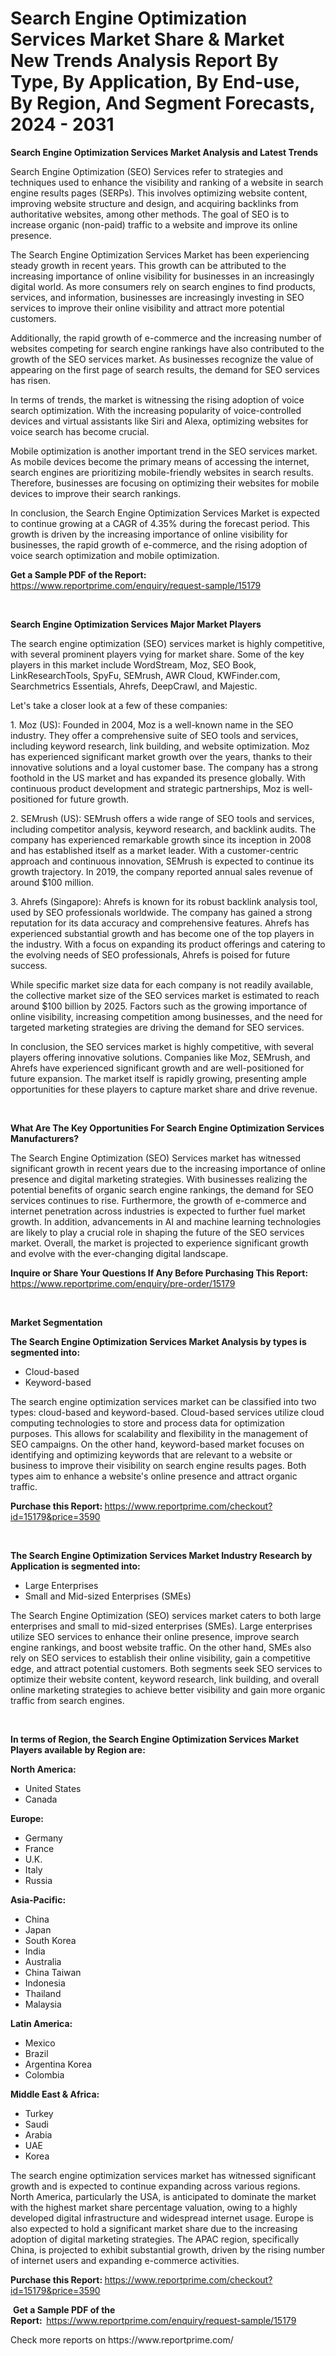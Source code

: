 <p><h1>Search Engine Optimization Services Market Share & Market New Trends Analysis Report By Type, By Application, By End-use, By Region, And Segment Forecasts, 2024 - 2031</h1></p><p><strong>Search Engine Optimization Services Market Analysis and Latest Trends</strong></p>
<p><p>Search Engine Optimization (SEO) Services refer to strategies and techniques used to enhance the visibility and ranking of a website in search engine results pages (SERPs). This involves optimizing website content, improving website structure and design, and acquiring backlinks from authoritative websites, among other methods. The goal of SEO is to increase organic (non-paid) traffic to a website and improve its online presence.</p><p>The Search Engine Optimization Services Market has been experiencing steady growth in recent years. This growth can be attributed to the increasing importance of online visibility for businesses in an increasingly digital world. As more consumers rely on search engines to find products, services, and information, businesses are increasingly investing in SEO services to improve their online visibility and attract more potential customers.</p><p>Additionally, the rapid growth of e-commerce and the increasing number of websites competing for search engine rankings have also contributed to the growth of the SEO services market. As businesses recognize the value of appearing on the first page of search results, the demand for SEO services has risen.</p><p>In terms of trends, the market is witnessing the rising adoption of voice search optimization. With the increasing popularity of voice-controlled devices and virtual assistants like Siri and Alexa, optimizing websites for voice search has become crucial.</p><p>Mobile optimization is another important trend in the SEO services market. As mobile devices become the primary means of accessing the internet, search engines are prioritizing mobile-friendly websites in search results. Therefore, businesses are focusing on optimizing their websites for mobile devices to improve their search rankings.</p><p>In conclusion, the Search Engine Optimization Services Market is expected to continue growing at a CAGR of 4.35% during the forecast period. This growth is driven by the increasing importance of online visibility for businesses, the rapid growth of e-commerce, and the rising adoption of voice search optimization and mobile optimization.</p></p>
<p><strong>Get a Sample PDF of the Report:&nbsp;</strong> <a href="https://www.reportprime.com/enquiry/request-sample/15179">https://www.reportprime.com/enquiry/request-sample/15179</a></p>
<p>&nbsp;</p>
<p><strong>Search Engine Optimization Services Major Market Players</strong></p>
<p><p>The search engine optimization (SEO) services market is highly competitive, with several prominent players vying for market share. Some of the key players in this market include WordStream, Moz, SEO Book, LinkResearchTools, SpyFu, SEMrush, AWR Cloud, KWFinder.com, Searchmetrics Essentials, Ahrefs, DeepCrawl, and Majestic.</p><p>Let's take a closer look at a few of these companies:</p><p>1. Moz (US): Founded in 2004, Moz is a well-known name in the SEO industry. They offer a comprehensive suite of SEO tools and services, including keyword research, link building, and website optimization. Moz has experienced significant market growth over the years, thanks to their innovative solutions and a loyal customer base. The company has a strong foothold in the US market and has expanded its presence globally. With continuous product development and strategic partnerships, Moz is well-positioned for future growth.</p><p>2. SEMrush (US): SEMrush offers a wide range of SEO tools and services, including competitor analysis, keyword research, and backlink audits. The company has experienced remarkable growth since its inception in 2008 and has established itself as a market leader. With a customer-centric approach and continuous innovation, SEMrush is expected to continue its growth trajectory. In 2019, the company reported annual sales revenue of around $100 million.</p><p>3. Ahrefs (Singapore): Ahrefs is known for its robust backlink analysis tool, used by SEO professionals worldwide. The company has gained a strong reputation for its data accuracy and comprehensive features. Ahrefs has experienced substantial growth and has become one of the top players in the industry. With a focus on expanding its product offerings and catering to the evolving needs of SEO professionals, Ahrefs is poised for future success.</p><p>While specific market size data for each company is not readily available, the collective market size of the SEO services market is estimated to reach around $100 billion by 2025. Factors such as the growing importance of online visibility, increasing competition among businesses, and the need for targeted marketing strategies are driving the demand for SEO services.</p><p>In conclusion, the SEO services market is highly competitive, with several players offering innovative solutions. Companies like Moz, SEMrush, and Ahrefs have experienced significant growth and are well-positioned for future expansion. The market itself is rapidly growing, presenting ample opportunities for these players to capture market share and drive revenue.</p></p>
<p>&nbsp;</p>
<p><strong>What Are The Key Opportunities For Search Engine Optimization Services Manufacturers?</strong></p>
<p><p>The Search Engine Optimization (SEO) Services market has witnessed significant growth in recent years due to the increasing importance of online presence and digital marketing strategies. With businesses realizing the potential benefits of organic search engine rankings, the demand for SEO services continues to rise. Furthermore, the growth of e-commerce and internet penetration across industries is expected to further fuel market growth. In addition, advancements in AI and machine learning technologies are likely to play a crucial role in shaping the future of the SEO services market. Overall, the market is projected to experience significant growth and evolve with the ever-changing digital landscape.</p></p>
<p><strong>Inquire or Share Your Questions If Any Before Purchasing This Report:</strong> <a href="https://www.reportprime.com/enquiry/pre-order/15179">https://www.reportprime.com/enquiry/pre-order/15179</a></p>
<p>&nbsp;</p>
<p><strong>Market Segmentation</strong></p>
<p><strong>The Search Engine Optimization Services Market Analysis by types is segmented into:</strong></p>
<p><ul><li>Cloud-based</li><li>Keyword-based</li></ul></p>
<p><p>The search engine optimization services market can be classified into two types: cloud-based and keyword-based. Cloud-based services utilize cloud computing technologies to store and process data for optimization purposes. This allows for scalability and flexibility in the management of SEO campaigns. On the other hand, keyword-based market focuses on identifying and optimizing keywords that are relevant to a website or business to improve their visibility on search engine results pages. Both types aim to enhance a website's online presence and attract organic traffic.</p></p>
<p><strong>Purchase this Report:&nbsp;</strong><a href="https://www.reportprime.com/checkout?id=15179&price=3590">https://www.reportprime.com/checkout?id=15179&price=3590</a></p>
<p>&nbsp;</p>
<p><strong>The Search Engine Optimization Services Market Industry Research by Application is segmented into:</strong></p>
<p><ul><li>Large Enterprises</li><li>Small and Mid-sized Enterprises (SMEs)</li></ul></p>
<p><p>The Search Engine Optimization (SEO) services market caters to both large enterprises and small to mid-sized enterprises (SMEs). Large enterprises utilize SEO services to enhance their online presence, improve search engine rankings, and boost website traffic. On the other hand, SMEs also rely on SEO services to establish their online visibility, gain a competitive edge, and attract potential customers. Both segments seek SEO services to optimize their website content, keyword research, link building, and overall online marketing strategies to achieve better visibility and gain more organic traffic from search engines.</p></p>
<p>&nbsp;</p>
<p><strong>In terms of Region, the Search Engine Optimization Services Market Players available by Region are:</strong></p>
<p>
    <p> <strong> North America: </strong>
        <ul>
            <li>United States</li>
            <li>Canada</li>
        </ul>
        </p> 
    <p> <strong> Europe: </strong>
        <ul>
            <li>Germany</li>
            <li>France</li>
            <li>U.K.</li>
            <li>Italy</li>
            <li>Russia</li>
        </ul>
        </p> 
    <p> <strong> Asia-Pacific: </strong>
        <ul>
            <li>China</li>
            <li>Japan</li>
            <li>South Korea</li>
            <li>India</li>
            <li>Australia</li>
            <li>China Taiwan</li>
            <li>Indonesia</li>
            <li>Thailand</li>
            <li>Malaysia</li>
        </ul>
        </p> 
    <p> <strong> Latin America: </strong>
        <ul>
            <li>Mexico</li>
            <li>Brazil</li>
            <li>Argentina Korea</li>
            <li>Colombia</li>
        </ul>
        </p> 
    <p> <strong> Middle East & Africa: </strong>
        <ul>
            <li>Turkey</li>
            <li>Saudi</li>
            <li>Arabia</li>
            <li>UAE</li>
            <li>Korea</li>
        </ul>
    </p>
    </p>
<p><p>The search engine optimization services market has witnessed significant growth and is expected to continue expanding across various regions. North America, particularly the USA, is anticipated to dominate the market with the highest market share percentage valuation, owing to a highly developed digital infrastructure and widespread internet usage. Europe is also expected to hold a significant market share due to the increasing adoption of digital marketing strategies. The APAC region, specifically China, is projected to exhibit substantial growth, driven by the rising number of internet users and expanding e-commerce activities.</p></p>
<p><strong>Purchase this Report: </strong><a href="https://www.reportprime.com/checkout?id=15179&price=3590">https://www.reportprime.com/checkout?id=15179&price=3590</a></p>
<p>&nbsp;<strong>Get a Sample PDF of the Report:&nbsp;&nbsp;</strong><a href="https://www.reportprime.com/enquiry/request-sample/15179">https://www.reportprime.com/enquiry/request-sample/15179</a></p>
<p><strong></strong></p>
<p>Check more reports on https://www.reportprime.com/</p>